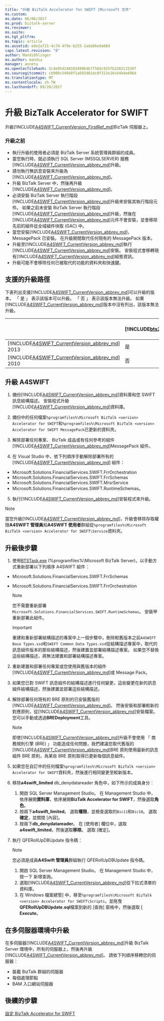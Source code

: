 ```yaml
---
title: "升級 BizTalk Accelerator for SWIFT |Microsoft 文件"
ms.custom: 
ms.date: 06/08/2017
ms.prod: biztalk-server
ms.reviewer: 
ms.suite: 
ms.tgt_pltfrm: 
ms.topic: article
ms.assetid: ede2af21-4c7d-4f9e-b255-1ada86eda68d
caps.latest.revision: "8"
author: MandiOhlinger
ms.author: mandia
manager: anneta
ms.openlocfilehash: 5c4e95d248103d99b4b7f50dc925fb220211530f
ms.sourcegitcommit: cb908c540d8f1a692d01dc8f313e16cb4b4e696d
ms.translationtype: MT
ms.contentlocale: zh-TW
ms.lasthandoff: 09/20/2017
---
```

# <a name="upgrade-biztalk-accelerator-for-swift"></a>升級 BizTalk Accelerator for SWIFT
升級[!INCLUDE[A4SWIFT_CurrentVersion_FirstRef_md](../../includes/a4swift-currentversion-firstref-md.md)]BizTalk 伺服器上。 

### <a name="before-you-upgrade"></a>升級之前

* 執行升級的使用者必須是 BizTalk Server 系統管理員群組的成員。
* 當您執行時，就必須執行 SQL Server (MSSQLSERVER) 服務[!INCLUDE[A4SWIFT_CurrentVersion_abbrev_md](../../includes/a4swift-currentversion-abbrev-md.md)]升級。
* 請勿執行無訊息安裝來升級為 [!INCLUDE[A4SWIFT_CurrentVersion_abbrev_md](../../includes/a4swift-currentversion-abbrev-md.md)]。
* 升級 BizTalk Server 中，然後再升級[!INCLUDE[A4SWIFT_CurrentVersion_abbrev_md](../../includes/a4swift-currentversion-abbrev-md.md)]。
* 必須安裝 BizTalk Server 執行階段[!INCLUDE[A4SWIFT_CurrentVersion_abbrev_md](../../includes/a4swift-currentversion-abbrev-md.md)]升級來安裝其執行階段元件。 如果之前未安裝 BizTalk Server 執行階段[!INCLUDE[A4SWIFT_CurrentVersion_abbrev_md](../../includes/a4swift-currentversion-abbrev-md.md)]升級，然後在[!INCLUDE[A4SWIFT_CurrentVersion_abbrev_md](../../includes/a4swift-currentversion-abbrev-md.md)]元件不會安裝，並會移除先前的組件從全域組件快取 (GAC) 中。
* 當您安裝[!INCLUDE[A4SWIFT_CurrentVersion_abbrev_md](../../includes/a4swift-currentversion-abbrev-md.md)]，MessagePack 已安裝。 在升級期間取代任何現有的 MessagePack 版本。
* 升級至[!INCLUDE[A4SWIFT_CurrentVersion_abbrev_md](../../includes/a4swift-currentversion-abbrev-md.md)]執行[!INCLUDE[A4SWIFT_CurrentVersion_abbrev_md](../../includes/a4swift-currentversion-abbrev-md.md)]安裝。 安裝程式會移轉現有[!INCLUDE[A4SWIFT_CurrentVersion_abbrev_md](../../includes/a4swift-currentversion-abbrev-md.md)]組態資訊。 
* 升級可能不會移除任何已被取代的功能的資料夾和快速鍵。

## <a name="supported-upgrade-paths"></a>支援的升級路徑  
 下表列出支援[!INCLUDE[A4SWIFT_CurrentVersion_abbrev_md](../../includes/a4swift-currentversion-abbrev-md.md)]可以升級的版本。 「 是 」 表示該版本可以升級。 「 否 」 表示該版本無法升級。 如果[!INCLUDE[A4SWIFT_CurrentVersion_abbrev_md](../../includes/a4swift-currentversion-abbrev-md.md)]版本中沒有列出，該版本無法升級。  

||[!INCLUDE[bts2016_md](../../includes/bts2016-md.md)]|[!INCLUDE[bts2013r2](../../includes/bts2013r2-md.md)]|BizTalk Server 2013|
|---|---|---|---|  
|[!INCLUDE[A4SWIFT_CurrentVersion_abbrev_md](../../includes/a4swift-currentversion-abbrev-md.md)] 2013|是|是|否|  
|[!INCLUDE[A4SWIFT_CurrentVersion_abbrev_md](../../includes/a4swift-currentversion-abbrev-md.md)] 2010|否|是|是|  


## <a name="upgrade-a4swift"></a>升級 A4SWIFT

1. 備份[!INCLUDE[A4SWIFT_CurrentVersion_abbrev_md](../../includes/a4swift-currentversion-abbrev-md.md)]資料庫和您 SWIFT 訊息結構描述。 安裝程式升級[!INCLUDE[A4SWIFT_CurrentVersion_abbrev_md](../../includes/a4swift-currentversion-abbrev-md.md)]資料庫。

2. 備份中的任何檔案`%programfiles%\Microsoft BizTalk <version> Accelerator for SWIFT`和`%programfiles%\Microsoft BizTalk <version> Accelerator for SWIFT MessagePack`已更新的資料夾。
  
3. 解除部署任何專案、 BizTalk 成品或有任何參考的組件[!INCLUDE[A4SWIFT_CurrentVersion_abbrev_md](../../includes/a4swift-currentversion-abbrev-md.md)]MessagePack 組件。

4. 在 Visual Studio 中，依下列順序手動解除部署所有的 [!INCLUDE[A4SWIFT_CurrentVersion_abbrev_md](../../includes/a4swift-currentversion-abbrev-md.md)] 組件：

* Microsoft.Solutions.FinancialServices.SWIFT.FrrOrchestration
* Microsoft.Solutions.FinancialServices.SWIFT.FrrSchemas
* Microsoft.Solutions.FinancialServices.SWIFT.MrsrService
* Microsoft.Solutions.FinancialServices.SWIFT.RuntimeSchemas。

5. 執行[!INCLUDE[A4SWIFT_CurrentVersion_abbrev_md](../../includes/a4swift-currentversion-abbrev-md.md)]安裝程式來升級。

> [!NOTE] 
> 當您升級[!INCLUDE[A4SWIFT_CurrentVersion_abbrev_md](../../includes/a4swift-currentversion-abbrev-md.md)]，升級會移除存取權限**A4SWIFT 管理員**和**A4SWIFT 使用者**群組從`%programfiles%\Microsoft BizTalk <version> Accelerator for SWIFT\Service`資料夾。         
        
## <a name="post-upgrade-steps"></a>升級後步驟

1. 使用[BTSTask.exe](../../core/btstask-command-line-reference.md) (%programfiles%\Microsoft BizTalk Server)，以手動方式重新部署以下列順序 A4SWIFT 組件：
* Microsoft.Solutions.FinancialServices.SWIFT.FrrSchemas
* Microsoft.Solutions.FinancialServices.SWIFT.FrrOrchestration

    > [!NOTE]
    > 您不需要重新部署`Microsoft.Solutions.FinancialServices.SWIFT.RuntimeSchemas`。 安裝甲重新部署此組件。

    > [!IMPORTANT] 
    > 重建和重新部署結構描述的專案中上一個步驟中，刪除較舊版本之前`A4SWIFT Base Types.xsd`和`SWIFT Common Data Types.xsd`從結構描述專案中，取代的訊息組件版本的那些結構描述，然後建置並部署結構描述專案。 如果您不替換這些結構描述，將無法建置和部署結構描述專案。

2. 重新建置和部署任何專案或您使用與舊版本的組件[!INCLUDE[A4SWIFT_CurrentVersion_abbrev_md](../../includes/a4swift-currentversion-abbrev-md.md)]或 Message Pack。
3. 如果您已對 SWIFT 訊息組件的結構描述進行任何變更，這些變更在新的訊息組件結構描述，然後建置並部署這些結構描述。
4. 解除部署任何現有的 BRE 原則的已安裝舊版的[!INCLUDE[A4SWIFT_CurrentVersion_abbrev_md](../../includes/a4swift-currentversion-abbrev-md.md)]。 然後安裝和部署較新的對應原則，從[!INCLUDE[A4SWIFT_CurrentVersion_abbrev_md](../../includes/a4swift-currentversion-abbrev-md.md)]安裝檔案。 您可以手動或透過**BREDeployment**工具。

    > [!NOTE] 
    > 即使[!INCLUDE[A4SWIFT_CurrentVersion_abbrev_md](../../includes/a4swift-currentversion-abbrev-md.md)]升級不會使用 「 商務規則引擎 (BRE) 」 功能造成任何問題，我們建議您取代舊版的[!INCLUDE[A4SWIFT_CurrentVersion_abbrev_md](../../includes/a4swift-currentversion-abbrev-md.md)]BRE 原則使用最新的訊息組件 BRE 原則，為某些 BRE 原則取得已更新每個訊息組件。
    
5. 如果您在自訂中的任何檔案`%programfiles%\Microsoft BizTalk <version> Accelerator for SWIFT`資料夾，然後進行相同變更至較新版本。
6. 移除**a4swift_limited** db_denydatareader 角色中，如下所示的成員身分：
    1. 開啟 SQL Server Management Studio。 在 Management Studio 中，依序展開**資料庫**，依序展開**BizTalk Accelerator for SWIFT**，然後選取**角色**。
    2. 按兩下**a4swift_limited**。 選取**權限**，並檢查選取的`Bic11`和`Bic10`。 選取**確定**，並關閉 [內容]。
    3. 按兩下**db_denydatareader**。 在 [使用者] 欄位中，選取**a4swift_limited**，然後選取**移除**。 選取 [確定]。

7. 執行 QFERollUpDBUpdate 指令碼：

    > [!NOTE]
    > 您必須是成員**A4Swift 管理員**群組執行 QFERollUpDBUpdate 指令碼。
    
    1. 開啟 SQL Server Management Studio。 在 Management Studio 中，按一下 新增查詢。 
    2. 選取[!INCLUDE[A4SWIFT_CurrentVersion_abbrev_md](../../includes/a4swift-currentversion-abbrev-md.md)]從下拉式清單的資料庫。 
    3. 在 Windows 檔案總管] 中，移至`%programfiles%\Microsoft BizTalk <version> Accelerator for SWIFT\Scripts`，並拖曳**QFERollUpDBUpdate.sql**檔案到新的 [查詢] 窗格中，然後選取 [ **Execute**。
    
    
## <a name="upgrading-in-a-multi-server-environment"></a>在多伺服器環境中升級

在多伺服器[!INCLUDE[A4SWIFT_CurrentVersion_abbrev_md](../../includes/a4swift-currentversion-abbrev-md.md)]升級 BizTalk Server 環境中，所有的伺服器上，然後再升級[!INCLUDE[A4SWIFT_CurrentVersion_abbrev_md](../../includes/a4swift-currentversion-abbrev-md.md)]。 請依下列順序移轉您的伺服器：

* 裝載 BizTalk 群組的伺服器
* 每個處理節點
* BAM 入口網站伺服器


## <a name="next-steps"></a>後續的步驟
[設定 BizTalk Accelerator for SWIFT](../../adapters-and-accelerators/accelerator-swift/configure-biztalk-accelerator-for-swift.md)